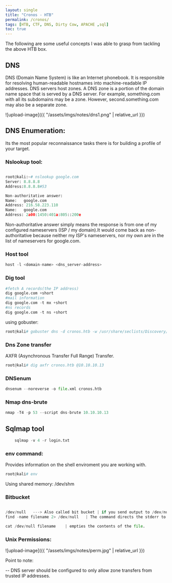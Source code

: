 ```yaml
---
layout: single
title: "Cronos - HTB"
permalink: /cronos/
tags: [HTB, CTF, DNS, Dirty Cow, APACHE ,sql]
toc: true
---
```



The following are some useful concepts I was able to grasp from tackling the above HTB box.

## DNS

DNS (Domain Name System) is like an Internet phonebook. It is responsible for resolving human-readable hostnames into machine-readable IP addresses. 
DNS servers host zones. A DNS zone is a portion of the domain name space that is served by a DNS server. For example, something.com with all its subdomains may be a zone. However, second.something.com may also be a separate zone.

![upload-image]({{ "/assets/imgs/notes/dns1.png" | relative_url }})


## DNS Enumeration:

Its the most popular reconnaissance tasks there is for building a profile of your target.

### Nslookup tool:

```python

root@kali:~# nslookup google.com
Server:	8.8.8.8
Address:8.8.8.8#53

Non-authoritative answer:
Name:	google.com
Address: 216.58.223.110
Name:	google.com
Address: 2a00:1450:401a:805::200e
```
Non-authoritative answer simply means the response is from one of my configured nameservers (ISP / my domain).It would come back as non-authoritative because neither my ISP's nameservers, nor my own are in the list of nameservers for google.com.


### Host tool
```python
host -l <domain-name> <dns_server-address>
```
### Dig tool

```python
#fetch A records(the IP address)
dig google.com +short
#mail information
dig google.com -t mx +short
#ns records
dig google.com -t ns +short

```

using gobuster:
```python
root@kali# gobuster dns -d cronos.htb -w /usr/share/seclists/Discovery/DNS/bitquark-subdomains-top100000.txt 
```
### Dns Zone transfer 
AXFR (Asynchronous Transfer Full Range) Transfer.
```python
root@kali# dig axfr cronos.htb @10.10.10.13
```

### DNSenum

```python
dnsenum --noreverse -o file.xml cronos.htb
```

### Nmap dns-brute

```python
nmap -T4 -p 53 --script dns-brute 10.10.10.13
```

## Sqlmap tool

```python
    sqlmap -v 4 -r login.txt
```
### env command:

Provides information on the shell enviroment you are working with.
```python
root@kali# env
```
Using shared memory:
 /dev/shm 


### Bitbucket

```python

/dev/null   ---> Also called bit bucket | if you send output to /dev/null it simply disappears.
find -name filename 2> /dev/null   | The command directs the stderr to the bit bucket.

cat /dev/null filename    | empties the contents of the file.

```

### Unix Permissions:

![upload-image]({{ "/assets/imgs/notes/perm.jpg" | relative_url }})


Point to note:

-- DNS server should be configured to only allow zone transfers from trusted IP addresses.
